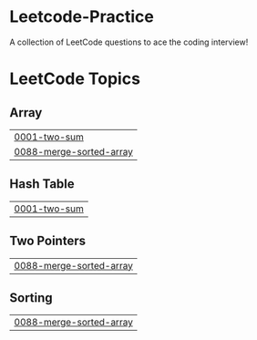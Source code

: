 # Leetcode-Practice
A collection of LeetCode questions to ace the coding interview!

<!---LeetCode Topics Start-->
# LeetCode Topics
## Array
|  |
| ------- |
| [0001-two-sum](https://github.com/manishdoestech/Leetcode-Practice/tree/master/0001-two-sum) |
| [0088-merge-sorted-array](https://github.com/manishdoestech/Leetcode-Practice/tree/master/0088-merge-sorted-array) |
## Hash Table
|  |
| ------- |
| [0001-two-sum](https://github.com/manishdoestech/Leetcode-Practice/tree/master/0001-two-sum) |
## Two Pointers
|  |
| ------- |
| [0088-merge-sorted-array](https://github.com/manishdoestech/Leetcode-Practice/tree/master/0088-merge-sorted-array) |
## Sorting
|  |
| ------- |
| [0088-merge-sorted-array](https://github.com/manishdoestech/Leetcode-Practice/tree/master/0088-merge-sorted-array) |
<!---LeetCode Topics End-->
